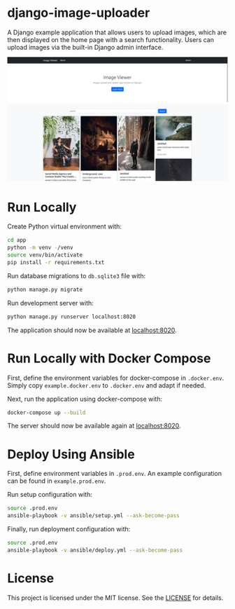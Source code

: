 # django-image-uploader

A Django example application that allows users to upload images, which are then displayed on the home page with a search functionality. Users can upload images via the built-in Django admin interface.

![Screenshot](screenshot.jpg)

# Run Locally

Create Python virtual environment with:

```bash
cd app
python -m venv -/venv
source venv/bin/activate
pip install -r requirements.txt
```

Run database migrations to `db.sqlite3` file with:

```bash
python manage.py migrate
```

Run development server with:

```bash
python manage.py runserver localhost:8020
```

The application should now be available at [localhost:8020](http://localhost:8020).


# Run Locally with Docker Compose

First, define the environment variables for docker-compose in `.docker.env`. Simply copy `example.docker.env` to `.docker.env` and adapt if needed.

Next, run the application using docker-compose with:

```bash
docker-compose up --build
```

The server should now be available again at [localhost:8020](http://localhost:8020).

# Deploy Using Ansible

First, define environment variables in `.prod.env`. An example configuration can be found in `example.prod.env`.

Run setup configuration with:

```bash
source .prod.env
ansible-playbook -v ansible/setup.yml --ask-become-pass
```

Finally, run deployment configuration with:

```bash
source .prod.env
ansible-playbook -v ansible/deploy.yml --ask-become-pass
```

# License

This project is licensed under the MIT license. See the [LICENSE](LICENSE) for details.
